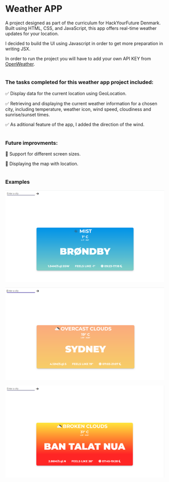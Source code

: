 # Weather APP

A project designed as part of the curriculum for HackYourFuture Denmark.
Built using HTML, CSS, and JavaScript, this app offers real-time weather updates for your location.

I decided to build the UI using Javascript in order to get more preparation in writing JSX.

In order to run the project you will have to add your own API KEY from [OpenWeather](https://openweathermap.org/).

#

### The tasks completed for this weather app project included:

:white_check_mark: Display data for the current location using GeoLocation.

:white_check_mark: Retrieving and displaying the current weather information for a chosen city, including temperature, weather icon, wind speed, cloudiness and sunrise/sunset times.

:white_check_mark: As aditional feature of the app, I added the direction of the wind.

#

### Future improvments:

:radio_button: Support for different screen sizes.

:radio_button: Displaying the map with location.

#

### Examples

![image](./screenshots/example1.png)

![image](./screenshots/example2.png)

![image](./screenshots/example3.png)
